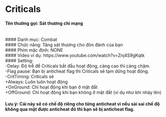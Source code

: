 # Criticals
#### Tên thường gọi: Sát thương chí mạng
</br>
#### Danh mục: Combat
</br>
#### Chức năng: Tăng sát thương cho đòn đánh của bạn
</br>
#### Phím mặc định: NONE
</br>
#### Video ví dụ: https://www.youtube.com/watch?v=Znj4S9gKqtk
</br>
#### Setting:
</br>
-Delay: Độ trễ để Criticals bắt đầu hoạt động, càng cao thì càng chậm.
</br>
-Flag pause: Bạn bị anticheat flag thì Criticals sẽ tạm dừng hoạt động.
</br>
-CritTiming: Criticals sẽ 
</br>
  +Always: Luôn luôn hoạt động
</br>
  +OnGround: Chỉ hoạt động khi bạn ở mặt đất
</br>
  +OffGround: Chỉ hoạt động khi bạn không ở mặt đất (ví dụ như khi nhảy lên)

#### Lưu ý: Cái này sẽ có chế độ riêng cho từng anticheat vì nếu sài sai chế độ không qua mặt được anticheat đó thì bạn sẽ bị anticheat flag.
